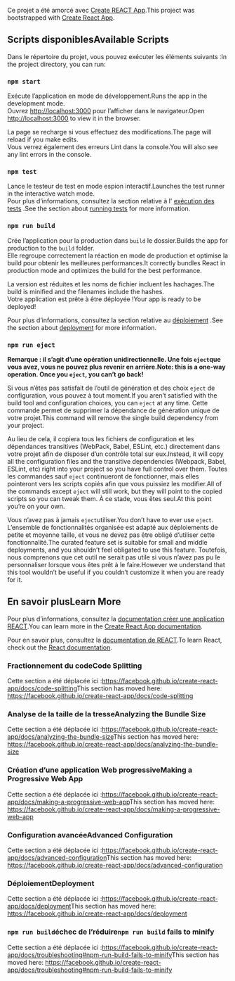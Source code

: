 <span data-ttu-id="af9b9-101">Ce projet a été amorcé avec [Create REACT App](https://github.com/facebook/create-react-app).</span><span class="sxs-lookup"><span data-stu-id="af9b9-101">This project was bootstrapped with [Create React App](https://github.com/facebook/create-react-app).</span></span>

## <a name="available-scripts"></a><span data-ttu-id="af9b9-102">Scripts disponibles</span><span class="sxs-lookup"><span data-stu-id="af9b9-102">Available Scripts</span></span>

<span data-ttu-id="af9b9-103">Dans le répertoire du projet, vous pouvez exécuter les éléments suivants :</span><span class="sxs-lookup"><span data-stu-id="af9b9-103">In the project directory, you can run:</span></span>

### `npm start`

<span data-ttu-id="af9b9-104">Exécute l’application en mode de développement.</span><span class="sxs-lookup"><span data-stu-id="af9b9-104">Runs the app in the development mode.</span></span><br />
<span data-ttu-id="af9b9-105">Ouvrez [http://localhost:3000](http://localhost:3000) pour l’afficher dans le navigateur.</span><span class="sxs-lookup"><span data-stu-id="af9b9-105">Open [http://localhost:3000](http://localhost:3000) to view it in the browser.</span></span>

<span data-ttu-id="af9b9-106">La page se recharge si vous effectuez des modifications.</span><span class="sxs-lookup"><span data-stu-id="af9b9-106">The page will reload if you make edits.</span></span><br />
<span data-ttu-id="af9b9-107">Vous verrez également des erreurs Lint dans la console.</span><span class="sxs-lookup"><span data-stu-id="af9b9-107">You will also see any lint errors in the console.</span></span>

### `npm test`

<span data-ttu-id="af9b9-108">Lance le testeur de test en mode espion interactif.</span><span class="sxs-lookup"><span data-stu-id="af9b9-108">Launches the test runner in the interactive watch mode.</span></span><br />
<span data-ttu-id="af9b9-109">Pour plus d’informations, consultez la section relative à l' [exécution des tests](https://facebook.github.io/create-react-app/docs/running-tests) .</span><span class="sxs-lookup"><span data-stu-id="af9b9-109">See the section about [running tests](https://facebook.github.io/create-react-app/docs/running-tests) for more information.</span></span>

### `npm run build`

<span data-ttu-id="af9b9-110">Crée l’application pour la production dans `build` le dossier.</span><span class="sxs-lookup"><span data-stu-id="af9b9-110">Builds the app for production to the `build` folder.</span></span><br />
<span data-ttu-id="af9b9-111">Elle regroupe correctement la réaction en mode de production et optimise la build pour obtenir les meilleures performances.</span><span class="sxs-lookup"><span data-stu-id="af9b9-111">It correctly bundles React in production mode and optimizes the build for the best performance.</span></span>

<span data-ttu-id="af9b9-112">La version est réduites et les noms de fichier incluent les hachages.</span><span class="sxs-lookup"><span data-stu-id="af9b9-112">The build is minified and the filenames include the hashes.</span></span><br />
<span data-ttu-id="af9b9-113">Votre application est prête à être déployée !</span><span class="sxs-lookup"><span data-stu-id="af9b9-113">Your app is ready to be deployed!</span></span>

<span data-ttu-id="af9b9-114">Pour plus d’informations, consultez la section relative au [déploiement](https://facebook.github.io/create-react-app/docs/deployment) .</span><span class="sxs-lookup"><span data-stu-id="af9b9-114">See the section about [deployment](https://facebook.github.io/create-react-app/docs/deployment) for more information.</span></span>

### `npm run eject`

<span data-ttu-id="af9b9-115">**Remarque : il s’agit d’une opération unidirectionnelle. Une fois `eject`que vous avez, vous ne pouvez plus revenir en arrière.**</span><span class="sxs-lookup"><span data-stu-id="af9b9-115">**Note: this is a one-way operation. Once you `eject`, you can’t go back!**</span></span>

<span data-ttu-id="af9b9-116">Si vous n’êtes pas satisfait de l’outil de génération et des choix `eject` de configuration, vous pouvez à tout moment.</span><span class="sxs-lookup"><span data-stu-id="af9b9-116">If you aren’t satisfied with the build tool and configuration choices, you can `eject` at any time.</span></span> <span data-ttu-id="af9b9-117">Cette commande permet de supprimer la dépendance de génération unique de votre projet.</span><span class="sxs-lookup"><span data-stu-id="af9b9-117">This command will remove the single build dependency from your project.</span></span>

<span data-ttu-id="af9b9-118">Au lieu de cela, il copiera tous les fichiers de configuration et les dépendances transitives (WebPack, Babel, ESLint, etc.) directement dans votre projet afin de disposer d’un contrôle total sur eux.</span><span class="sxs-lookup"><span data-stu-id="af9b9-118">Instead, it will copy all the configuration files and the transitive dependencies (Webpack, Babel, ESLint, etc) right into your project so you have full control over them.</span></span> <span data-ttu-id="af9b9-119">Toutes les commandes sauf `eject` continueront de fonctionner, mais elles pointeront vers les scripts copiés afin que vous puissiez les modifier.</span><span class="sxs-lookup"><span data-stu-id="af9b9-119">All of the commands except `eject` will still work, but they will point to the copied scripts so you can tweak them.</span></span> <span data-ttu-id="af9b9-120">À ce stade, vous êtes seul.</span><span class="sxs-lookup"><span data-stu-id="af9b9-120">At this point you’re on your own.</span></span>

<span data-ttu-id="af9b9-121">Vous n’avez pas à jamais `eject`utiliser.</span><span class="sxs-lookup"><span data-stu-id="af9b9-121">You don’t have to ever use `eject`.</span></span> <span data-ttu-id="af9b9-122">L’ensemble de fonctionnalités organisée est adapté aux déploiements de petite et moyenne taille, et vous ne devez pas être obligé d’utiliser cette fonctionnalité.</span><span class="sxs-lookup"><span data-stu-id="af9b9-122">The curated feature set is suitable for small and middle deployments, and you shouldn’t feel obligated to use this feature.</span></span> <span data-ttu-id="af9b9-123">Toutefois, nous comprenons que cet outil ne serait pas utile si vous n’avez pas pu le personnaliser lorsque vous êtes prêt à le faire.</span><span class="sxs-lookup"><span data-stu-id="af9b9-123">However we understand that this tool wouldn’t be useful if you couldn’t customize it when you are ready for it.</span></span>

## <a name="learn-more"></a><span data-ttu-id="af9b9-124">En savoir plus</span><span class="sxs-lookup"><span data-stu-id="af9b9-124">Learn More</span></span>

<span data-ttu-id="af9b9-125">Pour plus d’informations, consultez la [documentation créer une application REACT](https://facebook.github.io/create-react-app/docs/getting-started).</span><span class="sxs-lookup"><span data-stu-id="af9b9-125">You can learn more in the [Create React App documentation](https://facebook.github.io/create-react-app/docs/getting-started).</span></span>

<span data-ttu-id="af9b9-126">Pour en savoir plus, consultez la [documentation de REACT](https://reactjs.org/).</span><span class="sxs-lookup"><span data-stu-id="af9b9-126">To learn React, check out the [React documentation](https://reactjs.org/).</span></span>

### <a name="code-splitting"></a><span data-ttu-id="af9b9-127">Fractionnement du code</span><span class="sxs-lookup"><span data-stu-id="af9b9-127">Code Splitting</span></span>

<span data-ttu-id="af9b9-128">Cette section a été déplacée ici :https://facebook.github.io/create-react-app/docs/code-splitting</span><span class="sxs-lookup"><span data-stu-id="af9b9-128">This section has moved here: https://facebook.github.io/create-react-app/docs/code-splitting</span></span>

### <a name="analyzing-the-bundle-size"></a><span data-ttu-id="af9b9-129">Analyse de la taille de la tresse</span><span class="sxs-lookup"><span data-stu-id="af9b9-129">Analyzing the Bundle Size</span></span>

<span data-ttu-id="af9b9-130">Cette section a été déplacée ici :https://facebook.github.io/create-react-app/docs/analyzing-the-bundle-size</span><span class="sxs-lookup"><span data-stu-id="af9b9-130">This section has moved here: https://facebook.github.io/create-react-app/docs/analyzing-the-bundle-size</span></span>

### <a name="making-a-progressive-web-app"></a><span data-ttu-id="af9b9-131">Création d’une application Web progressive</span><span class="sxs-lookup"><span data-stu-id="af9b9-131">Making a Progressive Web App</span></span>

<span data-ttu-id="af9b9-132">Cette section a été déplacée ici :https://facebook.github.io/create-react-app/docs/making-a-progressive-web-app</span><span class="sxs-lookup"><span data-stu-id="af9b9-132">This section has moved here: https://facebook.github.io/create-react-app/docs/making-a-progressive-web-app</span></span>

### <a name="advanced-configuration"></a><span data-ttu-id="af9b9-133">Configuration avancée</span><span class="sxs-lookup"><span data-stu-id="af9b9-133">Advanced Configuration</span></span>

<span data-ttu-id="af9b9-134">Cette section a été déplacée ici :https://facebook.github.io/create-react-app/docs/advanced-configuration</span><span class="sxs-lookup"><span data-stu-id="af9b9-134">This section has moved here: https://facebook.github.io/create-react-app/docs/advanced-configuration</span></span>

### <a name="deployment"></a><span data-ttu-id="af9b9-135">Déploiement</span><span class="sxs-lookup"><span data-stu-id="af9b9-135">Deployment</span></span>

<span data-ttu-id="af9b9-136">Cette section a été déplacée ici :https://facebook.github.io/create-react-app/docs/deployment</span><span class="sxs-lookup"><span data-stu-id="af9b9-136">This section has moved here: https://facebook.github.io/create-react-app/docs/deployment</span></span>

### <a name="npm-run-build-fails-to-minify"></a><span data-ttu-id="af9b9-137">`npm run build`échec de l’réduire</span><span class="sxs-lookup"><span data-stu-id="af9b9-137">`npm run build` fails to minify</span></span>

<span data-ttu-id="af9b9-138">Cette section a été déplacée ici :https://facebook.github.io/create-react-app/docs/troubleshooting#npm-run-build-fails-to-minify</span><span class="sxs-lookup"><span data-stu-id="af9b9-138">This section has moved here: https://facebook.github.io/create-react-app/docs/troubleshooting#npm-run-build-fails-to-minify</span></span>
